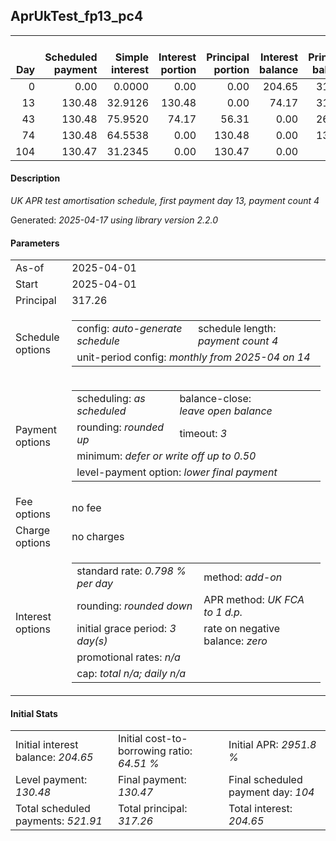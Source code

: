 <h2>AprUkTest_fp13_pc4</h2>
<table>
    <thead style="vertical-align: bottom;">
        <th style="text-align: right;">Day</th>
        <th style="text-align: right;">Scheduled payment</th>
        <th style="text-align: right;">Simple interest</th>
        <th style="text-align: right;">Interest portion</th>
        <th style="text-align: right;">Principal portion</th>
        <th style="text-align: right;">Interest balance</th>
        <th style="text-align: right;">Principal balance</th>
        <th style="text-align: right;">Total simple interest</th>
        <th style="text-align: right;">Total interest</th>
        <th style="text-align: right;">Total principal</th>
    </thead>
    <tr style="text-align: right;">
        <td class="ci00">0</td>
        <td class="ci01" style="white-space: nowrap;">0.00</td>
        <td class="ci02">0.0000</td>
        <td class="ci03">0.00</td>
        <td class="ci04">0.00</td>
        <td class="ci05">204.65</td>
        <td class="ci06">317.26</td>
        <td class="ci07">0.0000</td>
        <td class="ci08">0.00</td>
        <td class="ci09">0.00</td>
    </tr>
    <tr style="text-align: right;">
        <td class="ci00">13</td>
        <td class="ci01" style="white-space: nowrap;">130.48</td>
        <td class="ci02">32.9126</td>
        <td class="ci03">130.48</td>
        <td class="ci04">0.00</td>
        <td class="ci05">74.17</td>
        <td class="ci06">317.26</td>
        <td class="ci07">32.9126</td>
        <td class="ci08">130.48</td>
        <td class="ci09">0.00</td>
    </tr>
    <tr style="text-align: right;">
        <td class="ci00">43</td>
        <td class="ci01" style="white-space: nowrap;">130.48</td>
        <td class="ci02">75.9520</td>
        <td class="ci03">74.17</td>
        <td class="ci04">56.31</td>
        <td class="ci05">0.00</td>
        <td class="ci06">260.95</td>
        <td class="ci07">108.8646</td>
        <td class="ci08">204.65</td>
        <td class="ci09">56.31</td>
    </tr>
    <tr style="text-align: right;">
        <td class="ci00">74</td>
        <td class="ci01" style="white-space: nowrap;">130.48</td>
        <td class="ci02">64.5538</td>
        <td class="ci03">0.00</td>
        <td class="ci04">130.48</td>
        <td class="ci05">0.00</td>
        <td class="ci06">130.47</td>
        <td class="ci07">173.4184</td>
        <td class="ci08">204.65</td>
        <td class="ci09">186.79</td>
    </tr>
    <tr style="text-align: right;">
        <td class="ci00">104</td>
        <td class="ci01" style="white-space: nowrap;">130.47</td>
        <td class="ci02">31.2345</td>
        <td class="ci03">0.00</td>
        <td class="ci04">130.47</td>
        <td class="ci05">0.00</td>
        <td class="ci06">0.00</td>
        <td class="ci07">204.6529</td>
        <td class="ci08">204.65</td>
        <td class="ci09">317.26</td>
    </tr>
</table>
<h4>Description</h4>
<p><i>UK APR test amortisation schedule, first payment day 13, payment count 4</i></p>
<p>Generated: <i>2025-04-17 using library version 2.2.0</i></p>
<h4>Parameters</h4>
<table>
    <tr>
        <td>As-of</td>
        <td>2025-04-01</td>
    </tr>
    <tr>
        <td>Start</td>
        <td>2025-04-01</td>
    </tr>
    <tr>
        <td>Principal</td>
        <td>317.26</td>
    </tr>
    <tr>
        <td>Schedule options</td>
        <td>
            <table>
                <tr>
                    <td>config: <i>auto-generate schedule</i></td>
                    <td>schedule length: <i><i>payment count</i> 4</i></td>
                </tr>
                <tr>
                    <td colspan="2" style="white-space: nowrap;">unit-period config: <i>monthly from 2025-04 on 14</i></td>
                </tr>
            </table>
        </td>
    </tr>
    <tr>
        <td>Payment options</td>
        <td>
            <table>
                <tr>
                    <td>scheduling: <i>as scheduled</i></td>
                    <td>balance-close: <i>leave&nbsp;open&nbsp;balance</i></td>
                </tr>
                <tr>
                    <td>rounding: <i>rounded up</i></td>
                    <td>timeout: <i>3</i></td>
                </tr>
                <tr>
                    <td colspan='2'>minimum: <i>defer&nbsp;or&nbsp;write&nbsp;off&nbsp;up&nbsp;to&nbsp;0.50</i></td>
                </tr>
                <tr>
                    <td colspan='2'>level-payment option: <i>lower&nbsp;final&nbsp;payment</i></td>
                </tr>
            </table>
        </td>
    </tr>
    <tr>
        <td>Fee options</td>
        <td>no fee
        </td>
    </tr>
    <tr>
        <td>Charge options</td>
        <td>no charges
        </td>
    </tr>
    <tr>
        <td>Interest options</td>
        <td>
            <table>
                <tr>
                    <td>standard rate: <i>0.798 % per day</i></td>
                    <td>method: <i>add-on</i></td>
                </tr>
                <tr>
                    <td>rounding: <i>rounded down</i></td>
                    <td>APR method: <i>UK FCA to 1 d.p.</i></td>
                </tr>
                <tr>
                    <td>initial grace period: <i>3 day(s)</i></td>
                    <td>rate on negative balance: <i>zero</i></td>
                </tr>
                <tr>
                    <td colspan="2">promotional rates: <i><i>n/a</i></i></td>
                </tr>
                <tr>
                    <td colspan="2">cap: <i>total <i>n/a</i>; daily <i>n/a</i></td>
                </tr>
            </table>
        </td>
    </tr>
</table>
<h4>Initial Stats</h4>
<table>
    <tr>
        <td>Initial interest balance: <i>204.65</i></td>
        <td>Initial cost-to-borrowing ratio: <i>64.51 %</i></td>
        <td>Initial APR: <i>2951.8 %</i></td>
    </tr>
    <tr>
        <td>Level payment: <i>130.48</i></td>
        <td>Final payment: <i>130.47</i></td>
        <td>Final scheduled payment day: <i>104</i></td>
    </tr>
    <tr>
        <td>Total scheduled payments: <i>521.91</i></td>
        <td>Total principal: <i>317.26</i></td>
        <td>Total interest: <i>204.65</i></td>
    </tr>
</table>
